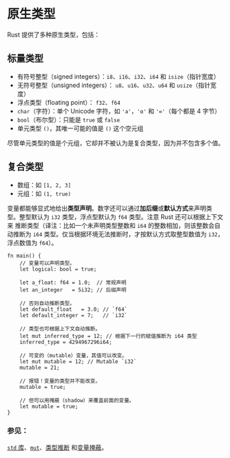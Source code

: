 # 原生类型

Rust 提供了多种原生类型，包括：

## 标量类型

* 有符号整型（signed integers）：`i8`、`i16`、`i32`、`i64` 和 `isize`（指针宽度）
* 无符号整型（unsigned integers）： `u8`、`u16`、`u32`、`u64` 和 `usize`（指针宽
度）
* 浮点类型（floating point）： `f32`、`f64`
* `char`（字符）：单个 Unicode 字符，如 `'a'`，`'α'` 和 `'∞'`（每个都是 4 字节）
* `bool`（布尔型）：只能是 `true` 或 `false`
* 单元类型 `()`，其唯一可能的值是 `()` 这个空元组

尽管单元类型的值是个元组，它却并不被认为是复合类型，因为并不包含多个值。

## 复合类型

* 数组：如 `[1, 2, 3]`
* 元组：如 `(1, true)`

变量都能够显式地给出**类型声明**。数字还可以通过**加后缀**或**默认方式**来声明类
型。整型默认为 `i32` 类型，浮点型默认为 `f64` 类型。注意 Rust 还可以根据上下文来
推断类型（译注：比如一个未声明类型整数和 `i64` 的整数相加，则该整数会自动推断为
 `i64` 类型。仅当根据环境无法推断时，才按默认方式取整型数值为 `i32`，浮点数值为
 `f64`）。

```rust,editable,ignore,mdbook-runnable
fn main() {
    // 变量可以声明类型。
    let logical: bool = true;

    let a_float: f64 = 1.0;  // 常规声明
    let an_integer   = 5i32; // 后缀声明

    // 否则自动推断类型。
    let default_float   = 3.0; // `f64`
    let default_integer = 7;   // `i32`
    
    // 类型也可根据上下文自动推断。
    let mut inferred_type = 12; // 根据下一行的赋值推断为 i64 类型
    inferred_type = 4294967296i64;
    
    // 可变的（mutable）变量，其值可以改变。
    let mut mutable = 12; // Mutable `i32`
    mutable = 21;
    
    // 报错！变量的类型并不能改变。
    mutable = true;
    
    // 但可以用掩蔽（shadow）来覆盖前面的变量。
    let mutable = true;
}
```

### 参见：

[`std` 库][std]、[`mut`][mut]、[类型推断][inference] 和[变量掩蔽](shadowing)。

[std]: http://doc.rust-lang.org/std/
[mut]: https://rustbyexample.com/variable_bindings/mut.html
[inference]: https://rustbyexample.com/types/inference.html
[shadowing]: https://rustbyexample.com/variable_bindings/scope.html

